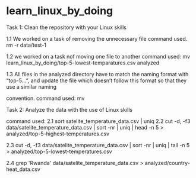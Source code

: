 # learn_linux_by_doing
Task 1: Clean the repository with your Linux skills


1.1 We worked on a task of removing the unnecessary file
command used. rm -r data/test-1


1.2 we worked on a task nof moving one file to another 
command used: mv learn_linux_by_doing/top-5-lowest-temparatures.csv analyzed


1.3 All files in the analyzed directory have to match the naming format with “top-5...”, and
update the file which doesn’t follow this format so that they use a similar naming

convention.
command used: mv

Task 2: Analyze the data with the use of Linux skills


command used: 2.1 sort satelite_temperature_data.csv | uniq 
2.2 cut -d, -f3 data/satelite_temperature_data.csv | sort -nr | uniq | head -n 5 > analyzed/top-5-highest-temperatures.csv


2.3 cut -d, -f3 data/satelite_temperature_data.csv | sort -nr | uniq | tail -n 5 > analyzed/top-5-lowest-temperatures.csv


2.4 grep 'Rwanda' data/satelite_temperature_data.csv > analyzed/country-heat_data.csv
